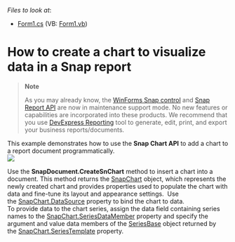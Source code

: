 <!-- default file list -->
*Files to look at*:

* [Form1.cs](./CS/SnapChartAPI/Form1.cs) (VB: [Form1.vb](./VB/SnapChartAPI/Form1.vb))
<!-- default file list end -->
# How to create a chart to visualize data in a Snap report

> **Note**
>
> As you may already know, the [WinForms Snap control](https://docs.devexpress.com/WindowsForms/11373/controls-and-libraries/snap) and [Snap Report API](https://docs.devexpress.com/OfficeFileAPI/15188/snap-report-api) are now in maintenance support mode. No new features or capabilities are incorporated into these products. We recommend that you use [DevExpress Reporting](https://docs.devexpress.com/XtraReports/2162/reporting) tool to generate, edit, print, and export your business reports/documents.

This example demonstrates how to use the **Snap Chart API** to add a chart to a report document programmatically.  
![](https://raw.githubusercontent.com/DevExpress-Examples/how-to-create-a-chart-to-visualize-data-in-a-snap-report-t569171/17.2.3+/media/1416eeaf-8a9c-4d2d-a312-b25d3414283f.png)  

Use the **SnapDocument.CreateSnChart** method to insert a chart into a document. This method returns the [SnapChart](https://docs.devexpress.com/WindowsForms/DevExpress.Snap.Core.API.SnapChart?v=21.2) object, which represents the newly created chart and provides properties used to populate the chart with data and fine-tune its layout and appearance settings. 
Use the [SnapChart.DataSource](https://docs.devexpress.com/WindowsForms/DevExpress.Snap.Core.API.SnapChart.DataSource?v=21.2) property to bind the chart to data.  
To provide data to the chart series, assign the data field containing series names to the [SnapChart.SeriesDataMember](https://docs.devexpress.com/WindowsForms/DevExpress.Snap.Core.API.SnapChart.SeriesDataMember?v=21.2) property and specify the argument and value data members of the [SeriesBase](https://docs.devexpress.com/CoreLibraries/DevExpress.XtraCharts.SeriesBase) object returned by the [SnapChart.SeriesTemplate](https://docs.devexpress.com/WindowsForms/DevExpress.Snap.Core.API.SnapChart.SeriesTemplate?v=21.2) property.
